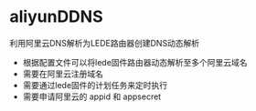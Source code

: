 # aliyunDDNS
利用阿里云DNS解析为LEDE路由器创建DNS动态解析

- 根据配置文件可以将lede固件路由器动态解析至多个阿里云域名
- 需要在阿里云注册域名
- 需要通过lede固件的计划任务来定时执行
- 需要申请阿里云的 appid 和 appsecret
